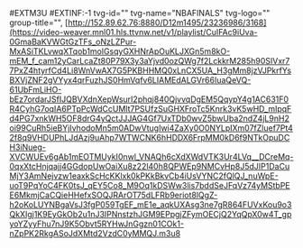 #EXTM3U
#EXTINF:-1 tvg-id="" tvg-name="NBAFINALS" tvg-logo="" group-title="",
[http://152.89.62.76:8880/D12m1495/23236986/3168](https://video-weaver.mnl01.hls.ttvnw.net/v1/playlist/CuIFAc9iUva-0GmaBaKVWGtGzTFs_oNzLZPur-MxASiTKLvwqXTqob1molGsqyGXHNrApOuKLJXGn5m8kO-mEM_f_cam12yCarLcaZt80P79X3y3aYjvd0ozQWg7f2LckkrM285h90SIVxr77PxZ4htyrfCd4Li8WnVwAX7G5PKBHHMQ0xLnCX5UA_H3gMm8jzVJPkrfYsBXVjZNF2gVYyx4qrFuzhJS0HmVqfv6LIAMEdALGVr66IuaQeVQ-61UbFmLiHO-bEz7ordarJSfIJQBVXdnXepWsurI2phqj840QjvvqDgEM5QqypY4g1AC631F0R4CyhG7oqIA6PTpPcWdCcUMlt7PSUfzSuGHXFroTc5Knrk3vK5wHD_mIpqFd4PG7xnkWH5OF8drG4yQctJJJAG4Gf7UxTDb0wvZ5bwUba2ndZ4jL9nH2oi99CuRh5ieBYjIvhodoMn5m0ADwVtugIwi4ZaXy0O0NYLpIXm07fZluef7Pt42f8q9VHDUPhLJdAzj9uAhp7WTWCNK6hHDDX6FrpMM0kD6f9NTkOpuDCH3iNueg-XVCWUEv6gAb1mEOTMUykI0nwl_VNAQh6cXdXWdVTK3Ur4LVq__DCreMq-0qxXtcHnjqajj4GGdopUwOaiXu8z22l40h8QPWEp9NMCvHp8J5dJIP1DaCuMjY3AmNejvzw1eaxkScHcKKlxk0kPKkBkvCb4iUsVYNC2fQlQJ_nuWpE-uoT9PqYoC4FK0tsJ_qEY5Co8_M9Oq1kDSWw3lis7bddSeJFqVz74yMStbPEE6MkmjCaCQieHHefxSOQJRArOT75dLFRb9eriot8lQgZ-h2oKoLUYNBgaVsJ3fgP059TgEF_mE1e_aqkUXAsg3ne7gR864FUVxKou9o3QkXIgj1K9EyGkOb2u1nJ3IPNnstzhJGM9EPpgjZFymOECjQ2YqQpX0w4T_gpyoYZyyFhu7nJ9K5Obvt5RYHwJnGgzn01COk1-nZpPK2RkgASoJdXMtd2VzdC0yMMQJ.m3u8
